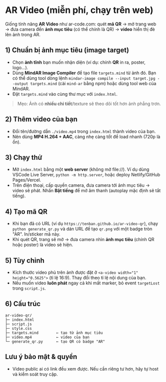 # AR Video (miễn phí, chạy trên web)

Giống tính năng **AR Video** như ar-code.com: quét **mã QR** → mở trang web → đưa camera đến **ảnh mục tiêu** (có thể chính là QR) → **video** hiển thị đè lên ảnh trong AR.

## 1) Chuẩn bị ảnh mục tiêu (image target)
- Chọn **ảnh tĩnh** bạn muốn nhận diện (ví dụ: chính **QR** in ra, poster, logo…).
- Dùng **MindAR Image Compiler** để tạo file `targets.mind` từ ảnh đó. Bạn có thể dùng tool dòng lệnh `mindar-image compile --input target.jpg --output targets.mind` (cài `mind-ar` bằng npm) hoặc dùng tool web của MindAR.
- Đặt `targets.mind` vào cùng thư mục với `index.html`.

> Mẹo: Ảnh có **nhiều chi tiết**/texture sẽ theo dõi tốt hơn ảnh phẳng trơn.

## 2) Thêm video của bạn
- Đổi tên/đường dẫn `./video.mp4` trong `index.html` thành video của bạn.
- Nên dùng **MP4 H.264 + AAC**, càng nhẹ càng tốt để load nhanh (720p là ổn).

## 3) Chạy thử
- Mở `index.html` bằng một **web server** (không mở file://). Ví dụ dùng VSCode Live Server, `python -m http.server`, hoặc deploy Netlify/GitHub Pages/Vercel.
- Trên điện thoại, cấp quyền camera, đưa camera tới ảnh mục tiêu → video sẽ phát. Nhấn **Bật tiếng** để mở âm thanh (autoplay mặc định sẽ tắt tiếng).

## 4) Tạo mã QR
- Khi bạn đã có URL (ví dụ `https://tenban.github.io/ar-video-qr`), chạy `python generate_qr.py` và dán URL để tạo `qr.png` với một badge tròn "AR". In/sticker mã này.
- Khi quét QR, trang sẽ mở → đưa camera nhìn **ảnh mục tiêu** (chính QR hoặc poster) là video sẽ hiện.

## 5) Tùy chỉnh
- Kích thước video phủ trên ảnh được đặt ở `<a-video width="1" height="0.5625">` (tỉ lệ 16:9). Thay đổi theo tỉ lệ nội dung của bạn.
- Nếu muốn video **luôn phát** ngay cả khi mất marker, bỏ event `targetLost` trong `script.js`.

## 6) Cấu trúc
```
ar-video-qr/
├─ index.html
├─ script.js
├─ style.css
├─ targets.mind        ← tạo từ ảnh mục tiêu
├─ video.mp4           ← video của bạn
└─ generate_qr.py      ← tạo QR có badge "AR"
```

## Lưu ý bảo mật & quyền
- Video public ai có link đều xem được. Nếu cần riêng tư hơn, hãy tự host và kiểm soát truy cập.
